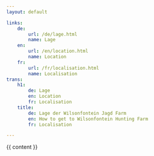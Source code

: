 ```yaml
---
layout: default

links:
    de:
        url: /de/lage.html
        name: Lage
    en:
        url: /en/location.html
        name: Location
    fr:
        url: /fr/localisation.html
        name: Localisation
trans:
    h1:
        de: Lage
        en: Location
        fr: Localisation
    title:
        de: Lage der Wilsonfontein Jagd Farm
        en: How to get to Wilsonfontein Hunting Farm
        fr: Localisation

---
```



{{ content }}
